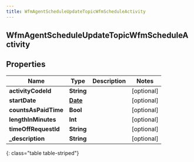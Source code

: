 ```yaml
---
title: WfmAgentScheduleUpdateTopicWfmScheduleActivity
---
```

## WfmAgentScheduleUpdateTopicWfmScheduleActivity

## Properties

|Name | Type | Description | Notes|
|------------ | ------------- | ------------- | -------------|
| **activityCodeId** | **String** |  | [optional] |
| **startDate** | [**Date**](Date.html) |  | [optional] |
| **countsAsPaidTime** | **Bool** |  | [optional] |
| **lengthInMinutes** | **Int** |  | [optional] |
| **timeOffRequestId** | **String** |  | [optional] |
| **_description** | **String** |  | [optional] |
{: class="table table-striped"}


